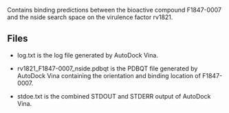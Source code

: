 Contains binding predictions between the bioactive compound F1847-0007 and the nside search space on the virulence factor rv1821.

## Files

- log.txt is the log file generated by AutoDock Vina.

- rv1821_F1847-0007_nside.pdbqt is the PDBQT file generated by AutoDock Vina containing the orientation and binding location of F1847-0007.

- stdoe.txt is the combined STDOUT and STDERR output of AutoDock Vina.

